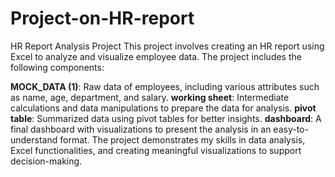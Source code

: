 # Project-on-HR-report

HR Report Analysis Project
This project involves creating an HR report using Excel to analyze and visualize employee data. The project includes the following components:

<b>MOCK_DATA (1)</b>: Raw data of employees, including various attributes such as name, age, department, and salary.
<b>working sheet</b>: Intermediate calculations and data manipulations to prepare the data for analysis.
<b>pivot table</b>: Summarized data using pivot tables for better insights.
<b>dashboard</b>: A final dashboard with visualizations to present the analysis in an easy-to-understand format.
The project demonstrates my skills in data analysis, Excel functionalities, and creating meaningful visualizations to support decision-making.
